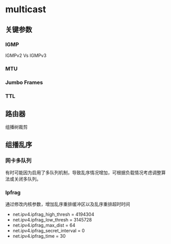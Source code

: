 # multicast

## 关键参数

### IGMP

IGMPv2  Vs IGMPv3

### MTU
### Jumbo Frames
### TTL

## 路由器

组播树裁剪

## 组播乱序

### 网卡多队列

有时可能因为启用了多队列机制，导致乱序情况增加，可根据负载情况考虑调整算法或关闭多队列。

### Ipfrag

通过修改内核参数，增加乱序重排缓冲区以及乱序重排超时时间

- net.ipv4.ipfrag_high_thresh = 4194304
- net.ipv4.ipfrag_low_thresh = 3145728
- net.ipv4.ipfrag_max_dist = 64
- net.ipv4.ipfrag_secret_interval = 0
- net.ipv4.ipfrag_time = 30

